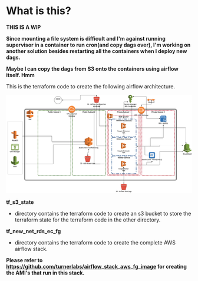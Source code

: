 # What is this?

**THIS IS A WIP**

**Since mounting a file system is difficult and I'm against running supervisor in a container to run cron(and copy dags over), I'm working on another solution besides restarting all the containers when I deploy new dags.**

**Maybe I can copy the dags from S3 onto the containers using airflow itself.  Hmm**

This is the terraform code to create the following airflow architecture.

![AWS](images/airflow.jpg)

**tf_s3_state** 

- directory contains the terraform code to create an s3 bucket to store the terraform state for the terraform code in the other directory.

**tf_new_net_rds_ec_fg**

- directory contains the terraform code to create the complete AWS airflow stack.

**Please refer to https://github.com/turnerlabs/airflow_stack_aws_fg_image for creating the AMI's that run in this stack.**
